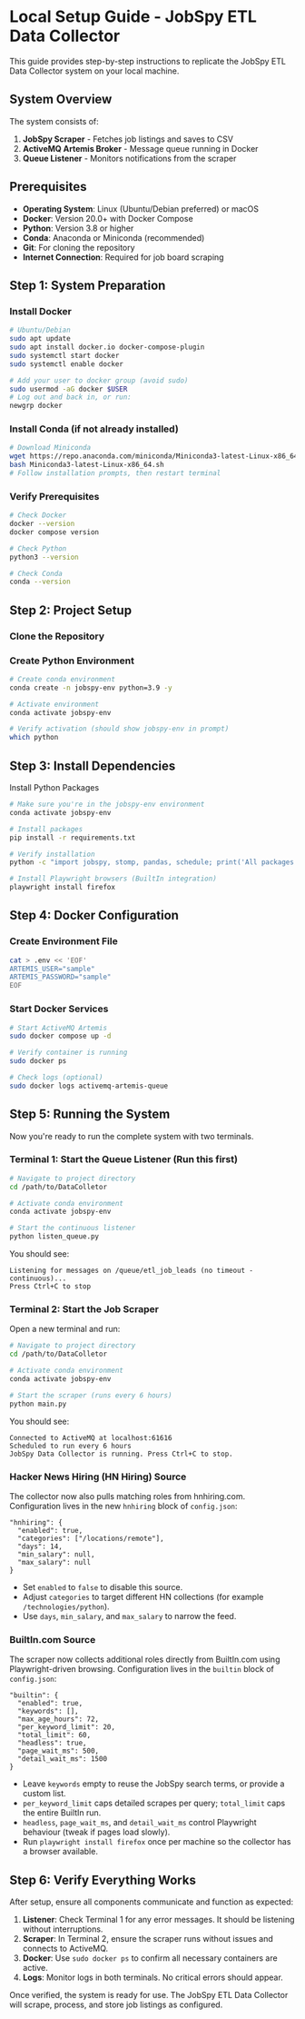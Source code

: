 # Local Setup Guide - JobSpy ETL Data Collector

This guide provides step-by-step instructions to replicate the JobSpy ETL Data Collector system on your local machine.

## System Overview

The system consists of:

1. **JobSpy Scraper** - Fetches job listings and saves to CSV
2. **ActiveMQ Artemis Broker** - Message queue running in Docker
3. **Queue Listener** - Monitors notifications from the scraper

## Prerequisites

- **Operating System**: Linux (Ubuntu/Debian preferred) or macOS
- **Docker**: Version 20.0+ with Docker Compose
- **Python**: Version 3.8 or higher
- **Conda**: Anaconda or Miniconda (recommended)
- **Git**: For cloning the repository
- **Internet Connection**: Required for job board scraping

## Step 1: System Preparation

### Install Docker

```bash
# Ubuntu/Debian
sudo apt update
sudo apt install docker.io docker-compose-plugin
sudo systemctl start docker
sudo systemctl enable docker

# Add your user to docker group (avoid sudo)
sudo usermod -aG docker $USER
# Log out and back in, or run:
newgrp docker
```

### Install Conda (if not already installed)

```bash
# Download Miniconda
wget https://repo.anaconda.com/miniconda/Miniconda3-latest-Linux-x86_64.sh
bash Miniconda3-latest-Linux-x86_64.sh
# Follow installation prompts, then restart terminal
```

### Verify Prerequisites

```bash
# Check Docker
docker --version
docker compose version

# Check Python
python3 --version

# Check Conda
conda --version
```

## Step 2: Project Setup

### Clone the Repository

### Create Python Environment

```bash
# Create conda environment
conda create -n jobspy-env python=3.9 -y

# Activate environment
conda activate jobspy-env

# Verify activation (should show jobspy-env in prompt)
which python
```

## Step 3: Install Dependencies

Install Python Packages

```bash
# Make sure you're in the jobspy-env environment
conda activate jobspy-env

# Install packages
pip install -r requirements.txt

# Verify installation
python -c "import jobspy, stomp, pandas, schedule; print('All packages installed successfully')"

# Install Playwright browsers (BuiltIn integration)
playwright install firefox
```

## Step 4: Docker Configuration

### Create Environment File

```bash
cat > .env << 'EOF'
ARTEMIS_USER="sample"
ARTEMIS_PASSWORD="sample"
EOF
```

### Start Docker Services

```bash
# Start ActiveMQ Artemis
sudo docker compose up -d

# Verify container is running
sudo docker ps

# Check logs (optional)
sudo docker logs activemq-artemis-queue
```

## Step 5: Running the System

Now you're ready to run the complete system with two terminals.

### Terminal 1: Start the Queue Listener (Run this first)

```bash
# Navigate to project directory
cd /path/to/DataColletor

# Activate conda environment
conda activate jobspy-env

# Start the continuous listener
python listen_queue.py
```

You should see:

```
Listening for messages on /queue/etl_job_leads (no timeout - continuous)...
Press Ctrl+C to stop
```

### Terminal 2: Start the Job Scraper

Open a new terminal and run:

```bash
# Navigate to project directory
cd /path/to/DataColletor

# Activate conda environment
conda activate jobspy-env

# Start the scraper (runs every 6 hours)
python main.py
```

You should see:

```
Connected to ActiveMQ at localhost:61616
Scheduled to run every 6 hours
JobSpy Data Collector is running. Press Ctrl+C to stop.
```

### Hacker News Hiring (HN Hiring) Source

The collector now also pulls matching roles from hnhiring.com. Configuration lives in the new `hnhiring` block of `config.json`:

```
"hnhiring": {
  "enabled": true,
  "categories": ["/locations/remote"],
  "days": 14,
  "min_salary": null,
  "max_salary": null
}
```

- Set `enabled` to `false` to disable this source.
- Adjust `categories` to target different HN collections (for example `/technologies/python`).
- Use `days`, `min_salary`, and `max_salary` to narrow the feed.

### BuiltIn.com Source

The scraper now collects additional roles directly from BuiltIn.com using Playwright-driven browsing. Configuration lives in the `builtin` block of `config.json`:

```
"builtin": {
  "enabled": true,
  "keywords": [],
  "max_age_hours": 72,
  "per_keyword_limit": 20,
  "total_limit": 60,
  "headless": true,
  "page_wait_ms": 500,
  "detail_wait_ms": 1500
}
```

- Leave `keywords` empty to reuse the JobSpy search terms, or provide a custom list.
- `per_keyword_limit` caps detailed scrapes per query; `total_limit` caps the entire BuiltIn run.
- `headless`, `page_wait_ms`, and `detail_wait_ms` control Playwright behaviour (tweak if pages load slowly).
- Run `playwright install firefox` once per machine so the collector has a browser available.

## Step 6: Verify Everything Works

After setup, ensure all components communicate and function as expected:

1. **Listener**: Check Terminal 1 for any error messages. It should be listening without interruptions.
2. **Scraper**: In Terminal 2, ensure the scraper runs without issues and connects to ActiveMQ.
3. **Docker**: Use `sudo docker ps` to confirm all necessary containers are active.
4. **Logs**: Monitor logs in both terminals. No critical errors should appear.

Once verified, the system is ready for use. The JobSpy ETL Data Collector will scrape, process, and store job listings as configured.
